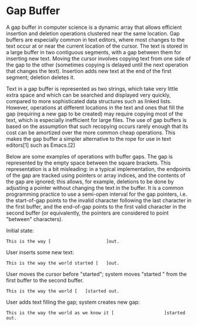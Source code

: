 # Gap Buffer

A gap buffer in computer science is a dynamic array that allows efficient insertion and deletion operations clustered near the same location. Gap buffers are especially common in text editors, where most changes to the text occur at or near the current location of the cursor. The text is stored in a large buffer in two contiguous segments, with a gap between them for inserting new text. Moving the cursor involves copying text from one side of the gap to the other (sometimes copying is delayed until the next operation that changes the text). Insertion adds new text at the end of the first segment; deletion deletes it.

Text in a gap buffer is represented as two strings, which take very little extra space and which can be searched and displayed very quickly, compared to more sophisticated data structures such as linked lists. However, operations at different locations in the text and ones that fill the gap (requiring a new gap to be created) may require copying most of the text, which is especially inefficient for large files. The use of gap buffers is based on the assumption that such recopying occurs rarely enough that its cost can be amortized over the more common cheap operations. This makes the gap buffer a simpler alternative to the rope for use in text editors[1] such as Emacs.[2]



Below are some examples of operations with buffer gaps. The gap is represented by the empty space between the square brackets. This representation is a bit misleading: in a typical implementation, the endpoints of the gap are tracked using pointers or array indices, and the contents of the gap are ignored; this allows, for example, deletions to be done by adjusting a pointer without changing the text in the buffer. It is a common programming practice to use a semi-open interval for the gap pointers, i.e. the start-of-gap points to the invalid character following the last character in the first buffer, and the end-of-gap points to the first valid character in the second buffer (or equivalently, the pointers are considered to point "between" characters).

Initial state:
```
This is the way [                     ]out.
```

User inserts some new text:
```
This is the way the world started [   ]out.
```

User moves the cursor before "started"; system moves "started " from the first buffer to the second buffer.

```
This is the way the world [   ]started out.
```

User adds text filling the gap; system creates new gap:
```
This is the way the world as we know it [                   ]started out.
```

